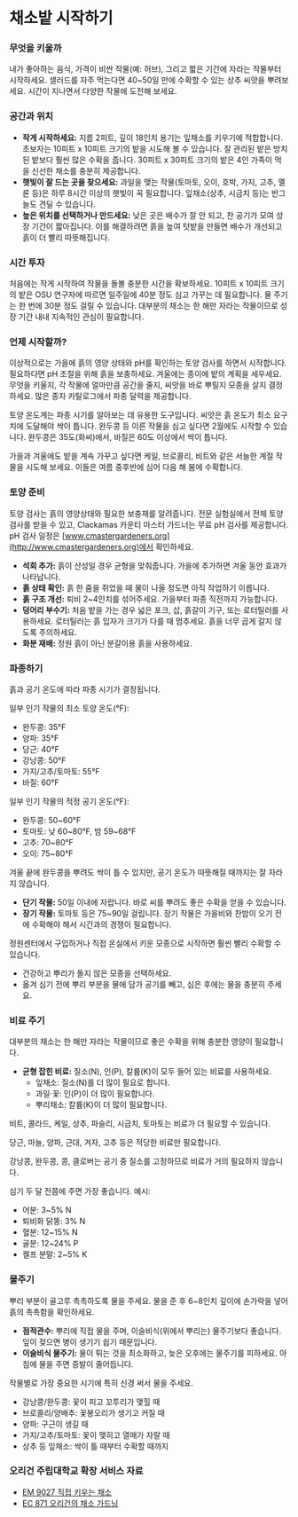 # 채소밭 시작하기

### 무엇을 키울까

내가 좋아하는 음식, 가격이 비싼 작물(예: 허브), 그리고 짧은 기간에 자라는 작물부터 시작하세요. 샐러드를 자주 먹는다면 40~50일 만에 수확할 수 있는 상추 씨앗을 뿌려보세요. 시간이 지나면서 다양한 작물에 도전해 보세요.

### 공간과 위치

- **작게 시작하세요:** 지름 2피트, 깊이 18인치 용기는 잎채소를 키우기에 적합합니다. 초보자는 10피트 x 10피트 크기의 밭을 시도해 볼 수 있습니다. 잘 관리된 밭은 방치된 밭보다 훨씬 많은 수확을 줍니다. 30피트 x 30피트 크기의 밭은 4인 가족이 먹을 신선한 채소를 충분히 제공합니다.
- **햇빛이 잘 드는 곳을 찾으세요:** 과일을 맺는 작물(토마토, 오이, 호박, 가지, 고추, 멜론 등)은 하루 8시간 이상의 햇빛이 꼭 필요합니다. 잎채소(상추, 시금치 등)는 반그늘도 견딜 수 있습니다.
- **높은 위치를 선택하거나 만드세요:** 낮은 곳은 배수가 잘 안 되고, 찬 공기가 모여 성장 기간이 짧아집니다. 이를 해결하려면 흙을 높여 텃밭을 만들면 배수가 개선되고 흙이 더 빨리 따뜻해집니다.

### 시간 투자

처음에는 작게 시작하여 작물을 돌볼 충분한 시간을 확보하세요. 10피트 x 10피트 크기의 밭은 OSU 연구자에 따르면 일주일에 40분 정도 심고 가꾸는 데 필요합니다. 물 주기는 한 번에 30분 정도 걸릴 수 있습니다. 대부분의 채소는 한 해만 자라는 작물이므로 성장 기간 내내 지속적인 관심이 필요합니다.

### 언제 시작할까?

이상적으로는 가을에 흙의 영양 상태와 pH를 확인하는 토양 검사를 하면서 시작합니다. 필요하다면 pH 조절을 위해 흙을 보충하세요. 겨울에는 종이에 밭의 계획을 세우세요. 무엇을 키울지, 각 작물에 얼마만큼 공간을 줄지, 씨앗을 바로 뿌릴지 모종을 살지 결정하세요. 많은 종자 카탈로그에서 파종 달력을 제공합니다.

토양 온도계는 파종 시기를 알아보는 데 유용한 도구입니다. 씨앗은 흙 온도가 최소 요구치에 도달해야 싹이 틉니다. 완두콩 등 이른 작물을 심고 싶다면 2월에도 시작할 수 있습니다. 완두콩은 35도(화씨)에서, 바질은 60도 이상에서 싹이 틉니다.

가을과 겨울에도 밭을 계속 가꾸고 싶다면 케일, 브로콜리, 비트와 같은 서늘한 계절 작물을 시도해 보세요. 이들은 여름 중후반에 심어 다음 해 봄에 수확합니다.

### 토양 준비

토양 검사는 흙의 영양상태와 필요한 보충재를 알려줍니다. 전문 실험실에서 전체 토양 검사를 받을 수 있고, Clackamas 카운티 마스터 가드너는 무료 pH 검사를 제공합니다. pH 검사 일정은 [www.cmastergardeners.org](http://www.cmastergardeners.org)에서 확인하세요.

- **석회 추가:** 흙이 산성일 경우 균형을 맞춰줍니다. 가을에 추가하면 겨울 동안 효과가 나타납니다.
- **흙 상태 확인:** 흙 한 줌을 쥐었을 때 물이 나올 정도면 아직 작업하기 이릅니다.
- **흙 구조 개선:** 퇴비 2~4인치를 섞어주세요. 가을부터 파종 직전까지 가능합니다.
- **덩어리 부수기:** 처음 밭을 가는 경우 넓은 포크, 삽, 흙갈이 기구, 또는 로터틸러를 사용하세요. 로터틸러는 흙 입자가 크기가 다를 때 멈추세요. 흙을 너무 곱게 갈지 않도록 주의하세요.
- **화분 재배:** 정원 흙이 아닌 분갈이용 흙을 사용하세요.

### 파종하기

흙과 공기 온도에 따라 파종 시기가 결정됩니다.


일부 인기 작물의 최소 토양 온도(°F):

- 완두콩: 35°F
- 양파: 35°F
- 당근: 40°F
- 강낭콩: 50°F
- 가지/고추/토마토: 55°F
- 바질: 60°F


일부 인기 작물의 적정 공기 온도(°F):

- 완두콩: 50~60°F
- 토마토: 낮 60~80°F, 밤 59~68°F
- 고추: 70~80°F
- 오이: 75~80°F

겨울 끝에 완두콩을 뿌려도 싹이 틀 수 있지만, 공기 온도가 따뜻해질 때까지는 잘 자라지 않습니다.


- **단기 작물:** 50일 이내에 자랍니다. 바로 씨를 뿌려도 좋은 수확을 얻을 수 있습니다.
- **장기 작물:** 토마토 등은 75~90일 걸립니다. 장기 작물은 가을비와 찬밤이 오기 전에 수확해야 해서 시간과의 경쟁이 필요합니다.


정원센터에서 구입하거나 직접 온실에서 키운 모종으로 시작하면 훨씬 빨리 수확할 수 있습니다.

- 건강하고 뿌리가 돌지 않은 모종을 선택하세요.
- 옮겨 심기 전에 뿌리 부분을 물에 담가 공기를 빼고, 심은 후에는 물을 충분히 주세요.

### 비료 주기

대부분의 채소는 한 해만 자라는 작물이므로 좋은 수확을 위해 충분한 영양이 필요합니다.

- **균형 잡힌 비료:** 질소(N), 인(P), 칼륨(K)이 모두 들어 있는 비료를 사용하세요.
  - 잎채소: 질소(N)를 더 많이 필요로 합니다.
  - 과일·꽃: 인(P)이 더 많이 필요합니다.
  - 뿌리채소: 칼륨(K)이 더 많이 필요합니다.


비트, 콜라드, 케일, 상추, 파슬리, 시금치, 토마토는 비료가 더 필요할 수 있습니다.


당근, 마늘, 양파, 근대, 겨자, 고추 등은 적당한 비료만 필요합니다.


강낭콩, 완두콩, 콩, 클로버는 공기 중 질소를 고정하므로 비료가 거의 필요하지 않습니다.


심기 두 달 전쯤에 주면 가장 좋습니다. 예시:

- 어분: 3~5% N
- 퇴비화 닭똥: 3% N
- 혈분: 12~15% N
- 골분: 12~24% P
- 켈프 분말: 2~5% K

### 물주기

뿌리 부분이 골고루 촉촉하도록 물을 주세요. 물을 준 후 6~8인치 깊이에 손가락을 넣어 흙의 촉촉함을 확인하세요.

- **점적관수:** 뿌리에 직접 물을 주며, 이슬비식(위에서 뿌리는) 물주기보다 좋습니다. 잎이 젖으면 병이 생기기 쉽기 때문입니다.
- **이슬비식 물주기:** 물이 튀는 것을 최소화하고, 늦은 오후에는 물주기를 피하세요. 아침에 물을 주면 증발이 줄어듭니다.


작물별로 가장 중요한 시기에 특히 신경 써서 물을 주세요.

- 강낭콩/완두콩: 꽃이 피고 꼬투리가 맺힐 때
- 브로콜리/양배추: 꽃봉오리가 생기고 커질 때
- 양파: 구근이 생길 때
- 가지/고추/토마토: 꽃이 맺히고 열매가 자랄 때
- 상추 등 잎채소: 싹이 틀 때부터 수확할 때까지

### 오리건 주립대학교 확장 서비스 자료

- [EM 9027 직접 키우는 채소](https://catalog.extension.oregonstate.edu/em9027)
- [EC 871 오리건의 채소 가드닝](https://catalog.extension.oregonstate.edu/ec871)
